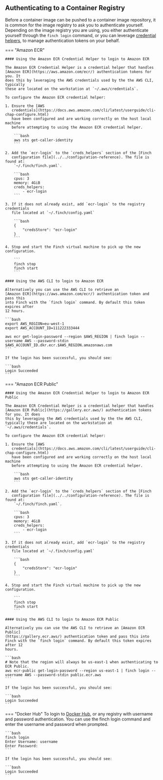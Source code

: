 ## Authenticating to a Container Registry

Before a container image can be pushed to a container image repository, it is
common for the image registry to ask you to authenticate yourself. Depending on
the image registry you are using, you either authenticate yourself through the
`finch login` command, or you can leverage [credential
helpers](https://docs.docker.com/engine/reference/commandline/login/#credential-helpers),
to manage authentication tokens on your behalf.

=== "Amazon ECR"

    #### Using the Amazon ECR Credential Helper to login to Amazon ECR

    The Amazon ECR Credential Helper is a credential helper that handles
    [Amazon ECR](https://aws.amazon.com/ecr/) authentication tokens for you. It
    does this by leveraging the AWS credentials used by the the AWS CLI, typically
    these are located on the workstation at `~/.aws/credentials`.

    To configure the Amazon ECR credential helper:

    1. Ensure the [AWS
       credentials](https://docs.aws.amazon.com/cli/latest/userguide/cli-chap-configure.html)
       have been configured and are working correctly on the host local machine
       before attempting to using the Amazon ECR credential helper.

        ```bash
        aws sts get-caller-identity
        ```

    2. Add the `ecr-login` to the `creds_helpers` section of the [Finch
       configuration file](../../configuration-reference). The file is found at:
        `~/.finch/finch.yaml`.

        ```bash
        cpus: 3
        memory: 4GiB
        creds_helpers:
            - ecr-login
        ```

    3. If it does not already exist, add `ecr-login` to the registry credentials
       file located at `~/.finch/config.yaml`

        ```bash
        {
        	"credsStore": "ecr-login"
        }
        ```

    4. Stop and start the Finch virtual machine to pick up the new configuration.

        ```
        finch stop
        finch start
        ```

    #### Using the AWS CLI to login to Amazon ECR

    Alternatively you can use the AWS CLI to retrieve an
    [Amazon ECR](https://aws.amazon.com/ecr/) authentication token and pass this
    into Finch with the `finch login` command. By default this token expires after
    12 hours.

    ```bash
    export AWS_REGION=eu-west-1
    export AWS_ACCOUNT_ID=111222333444

    aws ecr get-login-password --region $AWS_REGION | finch login --username AWS --password-stdin $AWS_ACCOUNT_ID.dkr.ecr.$AWS_REGION.amazonaws.com
    ```

    If the login has been successful, you should see:

    ```bash
    Login Succeeded
    ```

=== "Amazon ECR Public"

    #### Using the Amazon ECR Credential Helper to login to Amazon ECR Public

    The Amazon ECR Credential Helper is a credential helper that handles [Amazon ECR Public](https://gallery.ecr.aws/) authentication tokens for you. It does
    this by leveraging the AWS credentials used by the the AWS CLI, typically these are located on the workstation at `~/.aws/credentials`.

    To configure the Amazon ECR credential helper:

    1. Ensure the [AWS
       credentials](https://docs.aws.amazon.com/cli/latest/userguide/cli-chap-configure.html)
       have been configured and are working correctly on the host local machine
       before attempting to using the Amazon ECR credential helper.

        ```bash
        aws sts get-caller-identity
        ```

    2. Add the `ecr-login` to the `creds_helpers` section of the [Finch
       configuration file](../../configuration-reference). The file is found at:
        `~/.finch/finch.yaml`.

        ```bash
        cpus: 3
        memory: 4GiB
        creds_helpers:
            - ecr-login
        ```

    3. If it does not already exist, add `ecr-login` to the registry credentials
       file located at `~/.finch/config.yaml`

        ```bash
        {
        	"credsStore": "ecr-login"
        }
        ```

    4. Stop and start the Finch virtual machine to pick up the new configuration.

        ```
        finch stop
        finch start
        ```

    #### Using the AWS CLI to login to Amazon ECR Public

    Alternatively you can use the AWS CLI to retrieve an [Amazon ECR Public]
    (https://gallery.ecr.aws/) authentication token and pass this into
    Finch with the `finch login` command. By default this token expires after 12
    hours.

    ```bash
    # Note that the region will always be us-east-1 when authenticating to ECR Public.
    aws ecr-public get-login-password --region us-east-1 | finch login --username AWS --password-stdin public.ecr.aws
    ```

    If the login has been successful, you should see:

    ```bash
    Login Succeeded
    ```

=== "Docker Hub"
    To login to [Docker Hub](https://hub.docker.com/), or any registry with
    username and password authentication. You can use the finch login command
    and enter the username and password when prompted.

    ```bash
    finch login
    Enter Username: username
    Enter Password:
    ```

    If the login has been successful, you should see:

    ```bash
    Login Succeeded
    ```

